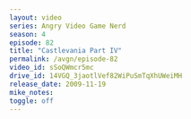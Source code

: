 ```yaml
---
layout: video
series: Angry Video Game Nerd
season: 4
episode: 82
title: "Castlevania Part IV"
permalink: /avgn/episode-82
video_id: sSoQWmcr5mc
drive_id: 14VGQ_3jaotlVef82WiPuSmTqXhUWeiMH
release_date: 2009-11-19
mike_notes:
toggle: off
---
```

